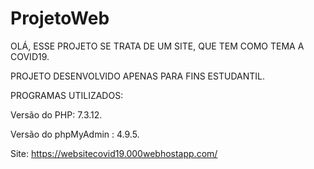 # ProjetoWeb
OLÁ, ESSE PROJETO SE TRATA DE UM SITE, QUE TEM COMO TEMA A COVID19. 

PROJETO DESENVOLVIDO APENAS PARA FINS ESTUDANTIL.




PROGRAMAS UTILIZADOS:

   Versão do PHP: 7.3.12.
   
   Versão do phpMyAdmin : 4.9.5.
  
  
  Site: https://websitecovid19.000webhostapp.com/
